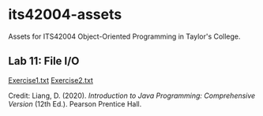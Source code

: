 # its42004-assets

Assets for ITS42004 Object-Oriented Programming in Taylor's College.

## Lab 11: File I/O

[Exercise1.txt](lab11-props/Exercise1.txt)
[Exercise2.txt](lab11-props/Exercise2.txt)

Credit: Liang, D. (2020). _Introduction to Java Programming: Comprehensive Version_ (12th Ed.). Pearson Prentice Hall.
